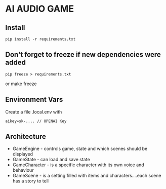 # AI AUDIO GAME

## Install

    pip install -r requirements.txt

## Don't forget to freeze if new dependencies were added

    pip freeze > requirements.txt
or
    make freeze

## Environment Vars
Create a file .local.env with 

    aikey=sk-.... // OPENAI Key

## Architecture

* GameEngine - controls game, state and which scenes should be displayed
* GameState - can load and save state
* GameCharacter - is a specific character with its own voice and behaviour
* GameScene - is a setting filled with items and characters....each scene has a story to tell